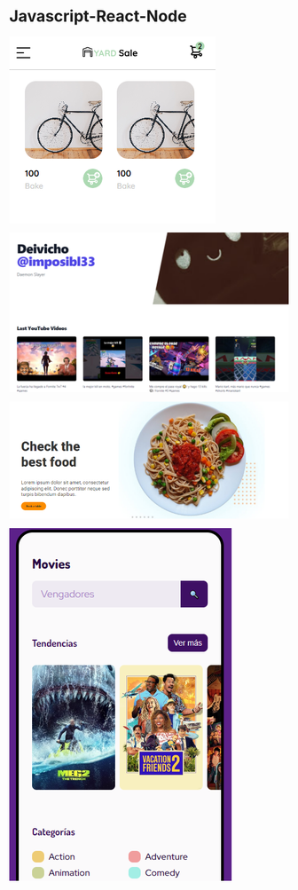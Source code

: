 # Javascript-React-Node

[![](Document/img/First%20app.png)](https://jhonatan2022.github.io/JS-REACT-NODE/Javascript/Pr%C3%A1ctico/app/)


[![](Document/img/PageAPI.png)](https://jhonatan2022.github.io/JS-REACT-NODE/Javascript/Asincronismo/app/)


[![](Document/img/Css%20grid.png)](https://jhonatan2022.github.io/JS-REACT-NODE/Frontend/Grid/Project/)


[![](Document/img/App%20Movies.png)](https://jhonatan2022.github.io/JS-REACT-NODE/Frontend/Api-rest-JS/practica-con-api/)